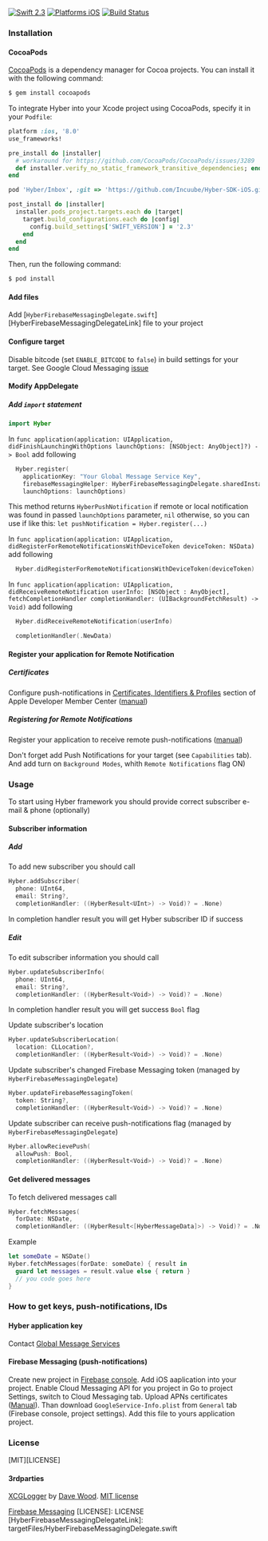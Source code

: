 [![Swift 2.3](https://img.shields.io/badge/Swift-2.3-orange.svg?style=flat)](https://swift.org/)
[![Platforms iOS](https://img.shields.io/badge/Platforms-iOS-lightgray.svg?style=flat)](https://swift.org/)
[![Build Status](https://travis-ci.org/Incuube/Hyber-SDK-iOS.svg?branch=master)](https://travis-ci.org/Incuube/Hyber-SDK-iOS)

### Installation

#### CocoaPods
[CocoaPods](http://cocoapods.org) is a dependency manager for Cocoa projects. You can install it with the following command:

```bash
$ gem install cocoapods
```

To integrate Hyber into your Xcode project using CocoaPods, specify it in your `Podfile`:

```ruby
platform :ios, '8.0'
use_frameworks!

pre_install do |installer|
  # workaround for https://github.com/CocoaPods/CocoaPods/issues/3289
  def installer.verify_no_static_framework_transitive_dependencies; end
end

pod 'Hyber/Inbox', :git => 'https://github.com/Incuube/Hyber-SDK-iOS.git', :tag => '1.0.0'

post_install do |installer|
  installer.pods_project.targets.each do |target|
    target.build_configurations.each do |config|
      config.build_settings['SWIFT_VERSION'] = '2.3'
    end
  end
end

```

Then, run the following command:

```bash
$ pod install
```

#### Add files
Add [```HyberFirebaseMessagingDelegate.swift```][HyberFirebaseMessagingDelegateLink] file to your project

#### Configure target
Disable bitcode (set `ENABLE_BITCODE` to `false`) in build settings for your target. See Google Cloud Messaging [issue](https://github.com/google/gcm/issues/91)

#### Modify AppDelegate
##### Add ```import``` statement
```swift
import Hyber
```

In  `func application(application: UIApplication, didFinishLaunchingWithOptions launchOptions: [NSObject: AnyObject]?) -> Bool` add following
```swift
  Hyber.register(
    applicationKey: "Your Global Message Service Key",
    firebaseMessagingHelper: HyberFirebaseMessagingDelegate.sharedInstance,
    launchOptions: launchOptions)
```
This method returns `HyberPushNotification` if remote or local notification was found in passed `launchOptions` parameter, `nil` otherwise, so you can use if like this: `let pushNotification = Hyber.register(...)`

In  `func application(application: UIApplication, didRegisterForRemoteNotificationsWithDeviceToken deviceToken: NSData)` add following
```swift
  Hyber.didRegisterForRemoteNotificationsWithDeviceToken(deviceToken)
```

In `func application(application: UIApplication, didReceiveRemoteNotification userInfo: [NSObject : AnyObject], fetchCompletionHandler completionHandler: (UIBackgroundFetchResult) -> Void)` add following
```swift
  Hyber.didReceiveRemoteNotification(userInfo)

  completionHandler(.NewData)
```

#### Register your application for Remote Notification

##### Certificates
Configure push-notifications in [Certificates, Identifiers & Profiles](https://developer.apple.com/account/ios/certificate/certificateList.action) section of Apple Developer Member Center ([manual](https://developer.apple.com/library/ios/documentation/IDEs/Conceptual/AppDistributionGuide/AddingCapabilities/AddingCapabilities.html#//apple_ref/doc/uid/TP40012582-CH26-SW6))
##### Registering for Remote Notifications
Register your application to receive remote push-notifications ([manual](https://developer.apple.com/library/mac/documentation/NetworkingInternet/Conceptual/RemoteNotificationsPG/Chapters/IPhoneOSClientImp.html#//apple_ref/doc/uid/TP40008194-CH103-SW2))

Don't forget add Push Notifications for your target (see `Capabilities` tab). And add turn on `Background Modes`, whith `Remote Notifications` flag ON)

### Usage
To start using Hyber framework you should provide correct subscriber e-mail & phone (optionally)

#### Subscriber information
##### Add
To add new subscriber you should call
```swift
Hyber.addSubscriber(
  phone: UInt64,
  email: String?,
  completionHandler: ((HyberResult<UInt>) -> Void)? = .None)
```
In completion handler result you will get Hyber subscriber ID if success

##### Edit
To edit subscriber information you should call
```swift
Hyber.updateSubscriberInfo(
  phone: UInt64,
  email: String?,
  completionHandler: ((HyberResult<Void>) -> Void)? = .None)
```
In completion handler result you will get success `Bool` flag

Update subscriber's location
```swift
Hyber.updateSubscriberLocation(
  location: CLLocation?,
  completionHandler: ((HyberResult<Void>) -> Void)? = .None)
```

Update subscriber's changed Firebase Messaging token (managed by `HyberFirebaseMessagingDelegate`)
```swift
Hyber.updateFirebaseMessagingToken(
  token: String?,
  completionHandler: ((HyberResult<Void>) -> Void)? = .None)
```

Update subscriber can receive push-notifications flag (managed by `HyberFirebaseMessagingDelegate`)
```swift
Hyber.allowRecievePush(
  allowPush: Bool,
  completionHandler: ((HyberResult<Void>) -> Void)? = .None)
```

#### Get delivered messages
To fetch delivered messages call
```swift
Hyber.fetchMessages(
  forDate: NSDate,
  completionHandler: ((HyberResult<[HyberMessageData]>) -> Void)? = .None)
```
Example
```swift
let someDate = NSDate()
Hyber.fetchMessages(forDate: someDate) { result in
  guard let messages = result.value else { return }
  // you code goes here
}
```

### How to get keys, push-notifications, IDs

#### Hyber application key
Contact [Global Message Services](http://www.gms-worldwide.com/en/kontakty.html)

#### Firebase Messaging (push-notifications)
Create new project in [Firebase console](https://firebase.google.com/console/).
Add iOS aaplication into your project.
Enable Cloud Messaging API for you project in  Go to project Settings, switch to Cloud Messaging tab. Upload APNs certificates ([Manual](https://firebase.google.com/docs/cloud-messaging/ios/certs)).
Than download `GoogleService-Info.plist` from `General` tab (Firebase console, project settings).
Add this file to yours application project.

### License
[MIT][LICENSE]

#### 3rdparties
[XCGLogger](https://github.com/DaveWoodCom/XCGLogger) by [Dave Wood](https://twitter.com/DaveWoodX). [MIT license](https://github.com/DaveWoodCom/XCGLogger/blob/master/LICENSE.txt)

[Firebase Messaging](https://github.com/google/gcm/blob/master/LICENSE)
[LICENSE]: LICENSE
[HyberFirebaseMessagingDelegateLink]: targetFiles/HyberFirebaseMessagingDelegate.swift
